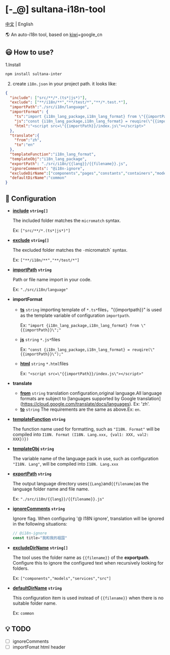 # [-_@] sultana-i18n-tool

[中文](https://github.com/Seasonley/sultana-i18n-tool/blob/master/README.md) | English

🌎 An auto-i18n tool, based on [kiwi](https://github.com/alibaba/kiwi)+google_cn

## 😃 How to use?
1.Install
```bash
npm install sultana-inter
```
2. create `i18n.json` in your project path. it looks like:


```json
{
  "include": ["src/**/*.(ts*|js*)"],
  "exclude": ["**/i18n/**","**/test/*","**/*.test.*"],
  "importPath":"./src/i18n/language",
  "importFormat": {
    "ts":"import {i18n_lang_package,i18n_lang_format} from \"{{importPath}}\";",
    "js":"const {i18n_lang_package,i18n_lang_format} = reuqire(\"{{importPath}}\");",
    "html":"<script src=\"{{importPath}}/index.js\"></script>"
  },
  "translate":{
    "from":"zh",
    "to":"en"
  },
  "templateFunction":"i18n_lang_format",
  "templateObj":"i18n_lang_package",
  "exportPath": "./src/i18n/{{lang}}/{{filename}}.js",
  "ignoreComments": "@i18n-ignore",
  "excludeDirName":["components","pages","constants","containers","models","services","src"],
  "defaultDirName":"common"
}
```
## 📝 Configuration

- **[include](#include) `string[]`**

  The included folder matches the `micromatch` syntax.

  Ex: `["src/**/*.(ts*|js*)"]`

- **[exclude](#exclude) `string[]`**

  The excluded folder matches the `·`micromatch` syntax.

  Ex: `["**/i18n/**","**/test/*"]`

- **[importPath](#importPath) `string`**

  Path or file name import in your code.

  Ex: `"./src/i18n/language"`

 - **importFormat**
   - **[ts](#ts)** `string`  importing template of `*.ts*`files，"{{importpath}}" is used as the template variable of configuration `importpath`.

      Ex:  `"import {i18n_lang_package,i18n_lang_format} from \"{{importPath}}\";"`

   - **[js](#js)** `string`  `*.js*`files

      Ex:  `"const {i18n_lang_package,i18n_lang_format} = reuqire(\"{{importPath}}\");"`

   - **[html](#html)** `string` `*.html`files

      Ex:  `"<script src=\"{{importPath}}/index.js\"></script>"`

- **translate**
  -  **[from](#from)** `string`  translation configuration,original language.All language formats are subject to [languages supported by Google translation] (https://cloud.google.com/translate/docs/languages). Ex: 'zh'.
  -  **[to](#to)** `string` The requirements are the same as above.Ex: `en`.

- **[templateFunction](#templateFunction) `string`**

  The function name used for formatting, such as `"I18N. Format"` will be compiled into `I18N. Format (I18N. Lang.xxx, {val1: XXX, val2: XXX})})`

- **[templateObj](#templateObj) `string`**

  The variable name of the language pack in use, such as configuration `"I18N. Lang"`, will be compiled into `I18N. Lang.xxx`

- **[exportPath](#exportPath) `string`**

  The output language directory uses`{{Lang}`and`{{filename}`as the language folder name and file name.

  Ex: `"./src/i18n/{{lang}}/{{filename}}.js"`

- **[ignoreComments](#ignoreComments) `string`**

  Ignore flag. When configuring '@ I18N ignore', translation will be ignored in the following situations:
  ```js
  // @i18n-ignore
  const title="我和我的祖国"
  ```
- **[excludeDirName](#excludeDirName) `string[]`**

  The tool uses the folder name as `{{filename}}` of the **exportpath**. Configure this to ignore the configured text when recursively looking for folders.

  Ex: `["components","models","services","src"]`

- **[defaultDirName](#defaultDirName) `string`**

  This configuration item is used instead of `{{filename}}` when there is no suitable folder name.

  Ex: `common`


## 💡 TODO
- [ ] ignoreComments
- [ ] importFomat html header